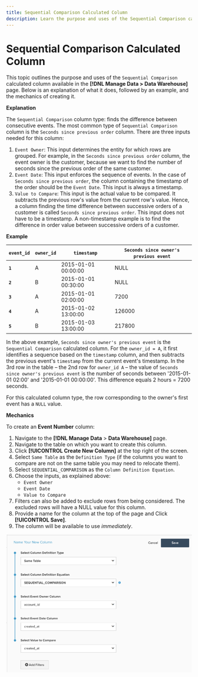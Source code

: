 ```yaml
---
title: Sequential Comparison Calculated Column
description: Learn the purpose and uses of the Sequential Comparison calculated column.
---
```


# Sequential Comparison Calculated Column

This topic outlines the purpose and uses of the `Sequential Comparison` calculated column available in the **[!DNL Manage Data > Data Warehouse]** page. Below is an explanation of what it does, followed by an example, and the mechanics of creating it.

**Explanation**

The `Sequential Comparison` column type: finds the difference between consecutive events. The most common type of `Sequential Comparison` column is the `Seconds since previous order` column. There are three inputs needed for this column:

1. `Event Owner`: This input determines the entity for which rows are grouped. For example, in the `Seconds since previous order` column, the event owner is the customer, because we want to find the number of seconds since the previous order of the same customer.
1. `Event Date`: This input enforces the sequence of events. In the case of `Seconds since previous order`, the column containing the timestamp of the order should be the `Event Date`. This input is always a timestamp.
1. `Value to Compare`: This input is the actual value to be compared. It subtracts the previous row's value from the current row's value. Hence, a column finding the time difference between successive orders of a customer is called `Seconds since previous order`. This input does not have to be a timestamp. A non-timestamp example is to find the difference in order value between successive orders of a customer.

**Example**

|**`event_id`**|**`owner_id`**|**`timestamp`**|**`Seconds since owner's previous event`**|
|--- |--- |--- |--- |
|**`1`**|A|2015-01-01 00:00:00|NULL|
|**`2`**|B|2015-01-01 00:30:00|NULL|
|**`3`**|A|2015-01-01 02:00:00|7200|
|**`4`**|A|2015-01-02 13:00:00|126000|
|**`5`**|B|2015-01-03 13:00:00|217800|

 In the above example, `Seconds since owner's previous event` is the `Sequential Comparison` calculated column. For the `owner_id = A`, it first identifies a sequence based on the `timestamp` column, and then subtracts the previous event's `timestamp` from the current event's timestamp. In the 3rd row in the table – the 2nd row for `owner_id A` – the value of `Seconds since owner's previous event` is the number of seconds between '2015-01-01 02:00' and '2015-01-01 00:00:00'. This difference equals 2 hours = 7200 seconds.

For this calculated column type, the row corresponding to the owner's first event has a `NULL` value.

**Mechanics**

To create an **Event Number** column:

1. Navigate to the **[!DNL Manage Data** > **Data Warehouse]** page.
1. Navigate to the table on which you want to create this column.
1. Click **[!UICONTROL Create New Column]** at the top right of the screen.
1. Select `Same Table` as the `Definition Type` (if the columns you want to compare are not on the same table you may need to relocate them).
1. Select `SEQUENTIAL_COMPARISON` as the `Column Definition Equation`.
1. Choose the inputs, as explained above:
   - `Event Owner`
   - `Event Date`
   - `Value to Compare`
1. Filters can also be added to exclude rows from being considered. The excluded rows will have a NULL value for this column.
1. Provide a name for the column at the top of the page and Click **[!UICONTROL Save]**.
1. The column will be available to use *immediately*.

![SEC](../../assets/SEC_new.png)
